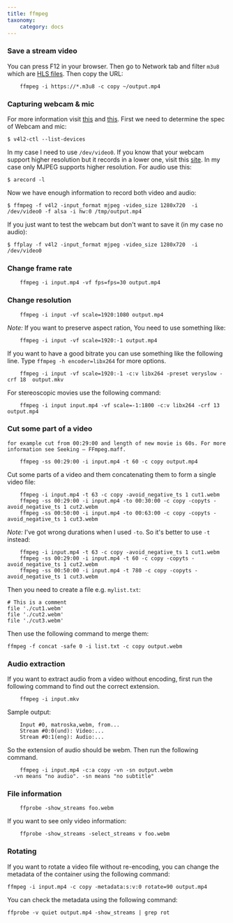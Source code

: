 ```yaml
---
title: ffmpeg
taxonomy:
    category: docs
---
```


### Save a stream video

You can press F12 in your browser. Then go to Network tab and filter `m3u8` which are [HLS files](https://en.wikipedia.org/wiki/HTTP_Live_Streaming). Then copy the URL:

```
    ffmpeg -i https://*.m3u8 -c copy ~/output.mp4
```

### Capturing webcam & mic

For more information visit [this](https://trac.ffmpeg.org/wiki/Capture/Webcam) and [this](https://trac.ffmpeg.org/wiki/Capture/ALSA). First we need to determine the spec of Webcam and mic:

```
$ v4l2-ctl --list-devices

```

In my case I need to use `/dev/video0`. If you know that your webcam support higher resolution but it records in a lower one, visit this [site](https://superuser.com/questions/494575/ffmpeg-open-webcam-using-yuyv-but-i-want-mjpeg). In my case only MJPEG supports higher resolution. For audio use this:

```
$ arecord -l
```

Now we have enough information to record both video and audio:

```
$ ffmpeg -f v4l2 -input_format mjpeg -video_size 1280x720  -i /dev/video0 -f alsa -i hw:0 /tmp/output.mp4
```

If you just want to test the webcam but don't want to save it (in my case no audio):

```
$ ffplay -f v4l2 -input_format mjpeg -video_size 1280x720  -i /dev/video0
```

### Change frame rate
```
    ffmpeg -i input.mp4 -vf fps=fps=30 output.mp4
```    
### Change resolution
```
    ffmpeg -i input -vf scale=1920:1080 output.mp4
```    
  *Note:* If you want to preserve aspect ration, You need to use something like:
```
    ffmpeg -i input -vf scale=1920:-1 output.mp4
```    
  If you want to have a good bitrate you can use something like the following line.
  Type `ffmpeg -h encoder=libx264` for more options.
```  
    ffmpeg -i input -vf scale=1920:-1 -c:v libx264 -preset veryslow -crf 18  output.mkv
```    
  For stereoscopic movies use the following command:
```  
    ffmpeg -i input input.mp4 -vf scale=-1:1800 -c:v libx264 -crf 13  output.mp4
```    
### Cut some part of a video
    for example cut from 00:29:00 and length of new movie is 60s. For more
    information see Seeking – FFmpeg.maff.
```    
    ffmpeg -ss 00:29:00 -i input.mp4 -t 60 -c copy output.mp4
```    
Cut some parts of a video and them concatenating them to form a single video file:
```
    ffmpeg -i input.mp4 -t 63 -c copy -avoid_negative_ts 1 cut1.webm
    ffmpeg -ss 00:29:00 -i input.mp4 -to 00:30:00 -c copy -copyts -avoid_negative_ts 1 cut2.webm
    ffmpeg -ss 00:50:00 -i input.mp4 -to 00:63:00 -c copy -copyts -avoid_negative_ts 1 cut3.webm
```
*Note:* I've got wrong durations when I used `-to`. So it's better to use `-t` instead:
```
    ffmpeg -i input.mp4 -t 63 -c copy -avoid_negative_ts 1 cut1.webm
    ffmpeg -ss 00:29:00 -i input.mp4 -t 60 -c copy -copyts -avoid_negative_ts 1 cut2.webm
    ffmpeg -ss 00:50:00 -i input.mp4 -t 780 -c copy -copyts -avoid_negative_ts 1 cut3.webm
```
Then you need to create a file e.g. `mylist.txt`:
```
# This is a comment
file './cut1.webm'
file './cut2.webm'
file './cut3.webm'
```
Then use the following command to merge them:
```
ffmpeg -f concat -safe 0 -i list.txt -c copy output.webm
```
### Audio extraction
If you want to extract audio from a video without encoding, first run the following
  command to find out the correct extension.
```  
    ffmpeg -i input.mkv
```    
  Sample output:
```  
    Input #0, matroska,webm, from...
    Stream #0:0(und): Video:...
    Stream #0:1(eng): Audio:...
```

  So the extension of audio should be webm. Then run the following command.   
```  
    ffmpeg -i input.mp4 -c:a copy -vn -sn output.webm
  -vn means "no audio". -sn means "no subtitle"
```

### File information
```
    ffprobe -show_streams foo.webm
```    
  If you want to see only video information:
```  
    ffprobe -show_streams -select_streams v foo.webm
```    
### Rotating
If you want to rotate a video file without re-encoding, you can change the metadata of the container using the following command:

```
ffmpeg -i input.mp4 -c copy -metadata:s:v:0 rotate=90 output.mp4
```
You can check the metadata using the following command:
```
ffprobe -v quiet output.mp4 -show_streams | grep rot
```
